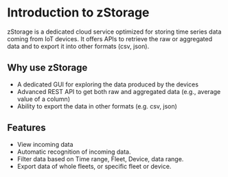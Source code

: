 # **Introduction to zStorage**

zStorage is a dedicated cloud service optimized for storing time series data coming from IoT devices.
It offers APIs to retrieve the raw or aggregated data and to export it into other formats (csv, json).

## Why use zStorage

- A dedicated GUI for exploring the data produced by the devices
- Advanced REST API to get both raw and aggregated data (e.g., average value of a column)
- Ability to export the data in other formats (e.g. csv, json)

## Features

- View incoming data 
- Automatic recognition of incoming data.
- Filter data based on Time range, Fleet, Device, data range.
- Export data of whole fleets, or specific fleet or device.